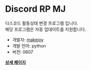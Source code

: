 # Discord RP MJ

디스코드 활동상태 변경 프로그램 입니다.
<br>
해당 프로그램은 자동 업데이트를 지원합니다.

- 개발자: [makejoy](https://makejoy.co.kr)
- 개발 언어: python
- 버전: 0607

**[상세 페이지](https://makejoy.co.kr/discord/)**

